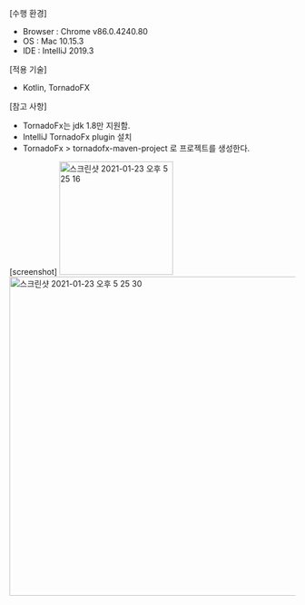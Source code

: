 [수행 환경]
- Browser : Chrome v86.0.4240.80
- OS : Mac 10.15.3
- IDE : IntelliJ 2019.3

[적용 기술]
- Kotlin, TornadoFX

[참고 사항]
- TornadoFx는 jdk 1.8만 지원함.
- IntelliJ TornadoFx plugin 설치
- TornadoFx > tornadofx-maven-project 로 프로젝트를 생성한다.

[screenshot]
<img width="200" alt="스크린샷 2021-01-23 오후 5 25 16" src="https://user-images.githubusercontent.com/25242202/105573390-9b80eb80-5da0-11eb-8f62-255455116567.png">
<img width="563" alt="스크린샷 2021-01-23 오후 5 25 30" src="https://user-images.githubusercontent.com/25242202/105573421-cff4a780-5da0-11eb-8e57-6f8d39ac9255.png">
